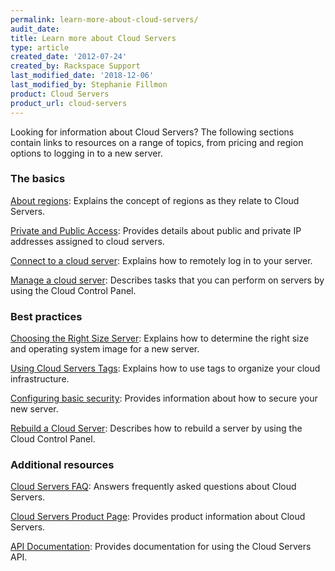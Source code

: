 ```yaml
---
permalink: learn-more-about-cloud-servers/
audit_date:
title: Learn more about Cloud Servers
type: article
created_date: '2012-07-24'
created_by: Rackspace Support
last_modified_date: '2018-12-06'
last_modified_by: Stephanie Fillmon
product: Cloud Servers
product_url: cloud-servers
---
```


Looking for information about Cloud Servers? The following sections contain links to resources on a range of topics, from pricing and region options to logging in to a new server.

### The basics

[About regions](/how-to/about-regions): Explains the concept of regions as they relate to Cloud Servers.

[Private and Public Access](/how-to/private-and-public-access-to-your-cloud-server): Provides details about public and private IP addresses assigned to cloud servers.

[Connect to a cloud server](/how-to/connect-to-a-cloud-server): Explains how to remotely log in to your server.

[Manage a cloud server](/how-to/manage-a-cloud-server): Describes tasks that you can perform on servers by using the Cloud Control Panel.

### Best practices

[Choosing the Right Size Server](/how-to/rackspace-cloud-essentials-choosing-the-right-size-cloud-server): Explains how to determine the right size and operating system image for a new server.

[Using Cloud Servers Tags](/how-to/using-cloud-servers-tags): Explains how to use tags to organize your cloud infrastructure.

[Configuring basic security](/how-to/configuring-basic-security): Provides information about how to secure your new server.

[Rebuild a Cloud Server](/how-to/rebuild-a-cloud-server): Describes how to rebuild a server by using the Cloud Control Panel.

### Additional resources

[Cloud Servers FAQ](/how-to/cloud-servers-faq): Answers frequently asked questions about Cloud Servers.

[Cloud Servers Product Page](https://www.rackspace.com/cloud/servers): Provides product information about Cloud Servers.

[API Documentation](https://docs.rackspace.com/docs/): Provides documentation for using the Cloud Servers API.
